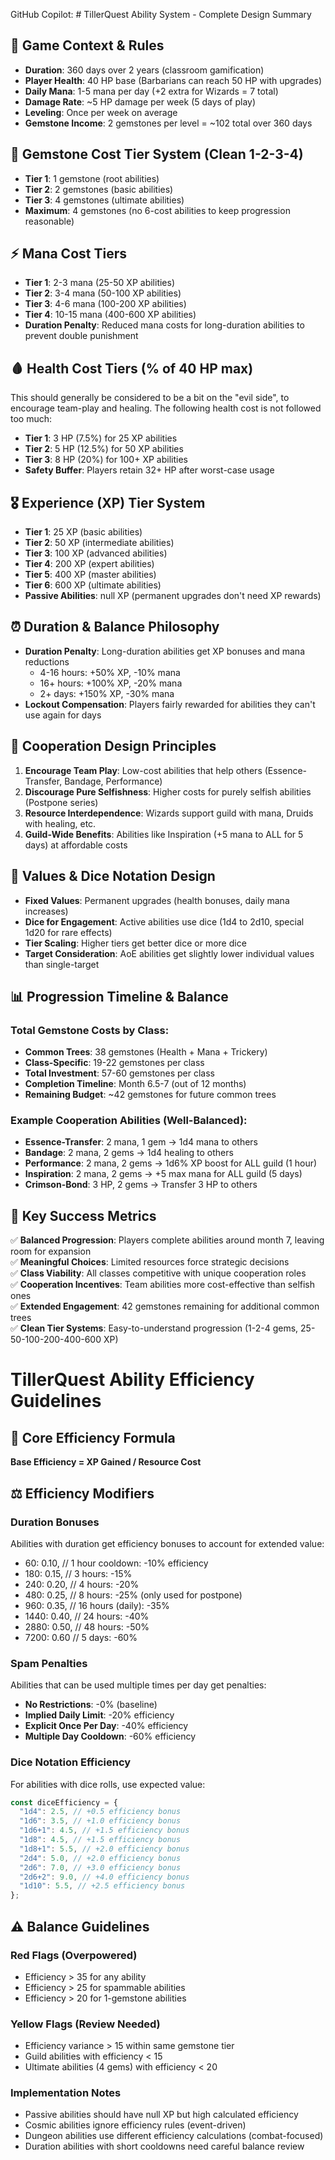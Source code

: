 GitHub Copilot: # TillerQuest Ability System - Complete Design Summary

## 🎯 **Game Context & Rules**

- **Duration**: 360 days over 2 years (classroom gamification)
- **Player Health**: 40 HP base (Barbarians can reach 50 HP with upgrades)
- **Daily Mana**: 1-5 mana per day (+2 extra for Wizards = 7 total)
- **Damage Rate**: ~5 HP damage per week (5 days of play)
- **Leveling**: Once per week on average
- **Gemstone Income**: 2 gemstones per level = ~102 total over 360 days

## 💎 **Gemstone Cost Tier System (Clean 1-2-3-4)**

- **Tier 1**: 1 gemstone (root abilities)
- **Tier 2**: 2 gemstones (basic abilities)
- **Tier 3**: 4 gemstones (ultimate abilities)
- **Maximum**: 4 gemstones (no 6-cost abilities to keep progression reasonable)

## ⚡ **Mana Cost Tiers**

- **Tier 1**: 2-3 mana (25-50 XP abilities)
- **Tier 2**: 3-4 mana (50-100 XP abilities)
- **Tier 3**: 4-6 mana (100-200 XP abilities)
- **Tier 4**: 10-15 mana (400-600 XP abilities)
- **Duration Penalty**: Reduced mana costs for long-duration abilities to prevent double punishment

## 🩸 **Health Cost Tiers (% of 40 HP max)**

This should generally be considered to be a bit on the "evil side", to encourage team-play and healing. The following health cost is not followed too much:

- **Tier 1**: 3 HP (7.5%) for 25 XP abilities
- **Tier 2**: 5 HP (12.5%) for 50 XP abilities
- **Tier 3**: 8 HP (20%) for 100+ XP abilities
- **Safety Buffer**: Players retain 32+ HP after worst-case usage

## 🎖️ **Experience (XP) Tier System**

- **Tier 1**: 25 XP (basic abilities)
- **Tier 2**: 50 XP (intermediate abilities)
- **Tier 3**: 100 XP (advanced abilities)
- **Tier 4**: 200 XP (expert abilities)
- **Tier 5**: 400 XP (master abilities)
- **Tier 6**: 600 XP (ultimate abilities)
- **Passive Abilities**: null XP (permanent upgrades don't need XP rewards)

## ⏰ **Duration & Balance Philosophy**

- **Duration Penalty**: Long-duration abilities get XP bonuses and mana reductions
  - 4-16 hours: +50% XP, -10% mana
  - 16+ hours: +100% XP, -20% mana
  - 2+ days: +150% XP, -30% mana
- **Lockout Compensation**: Players fairly rewarded for abilities they can't use again for days

## 🤝 **Cooperation Design Principles**

1. **Encourage Team Play**: Low-cost abilities that help others (Essence-Transfer, Bandage, Performance)
2. **Discourage Pure Selfishness**: Higher costs for purely selfish abilities (Postpone series)
3. **Resource Interdependence**: Wizards support guild with mana, Druids with healing, etc.
4. **Guild-Wide Benefits**: Abilities like Inspiration (+5 mana to ALL for 5 days) at affordable costs

## 🎲 **Values & Dice Notation Design**

- **Fixed Values**: Permanent upgrades (health bonuses, daily mana increases)
- **Dice for Engagement**: Active abilities use dice (1d4 to 2d10, special 1d20 for rare effects)
- **Tier Scaling**: Higher tiers get better dice or more dice
- **Target Consideration**: AoE abilities get slightly lower individual values than single-target

## 📊 **Progression Timeline & Balance**

### **Total Gemstone Costs by Class:**

- **Common Trees**: 38 gemstones (Health + Mana + Trickery)
- **Class-Specific**: 19-22 gemstones per class
- **Total Investment**: 57-60 gemstones per class
- **Completion Timeline**: Month 6.5-7 (out of 12 months)
- **Remaining Budget**: ~42 gemstones for future common trees

### **Example Cooperation Abilities (Well-Balanced):**

- **Essence-Transfer**: 2 mana, 1 gem → 1d4 mana to others
- **Bandage**: 2 mana, 2 gems → 1d4 healing to others
- **Performance**: 2 mana, 2 gems → 1d6% XP boost for ALL guild (1 hour)
- **Inspiration**: 2 mana, 2 gems → +5 max mana for ALL guild (5 days)
- **Crimson-Bond**: 3 HP, 2 gems → Transfer 3 HP to others

## 🎯 **Key Success Metrics**

✅ **Balanced Progression**: Players complete abilities around month 7, leaving room for expansion  
✅ **Meaningful Choices**: Limited resources force strategic decisions  
✅ **Class Viability**: All classes competitive with unique cooperation roles  
✅ **Cooperation Incentives**: Team abilities more cost-effective than selfish ones  
✅ **Extended Engagement**: 42 gemstones remaining for additional common trees  
✅ **Clean Tier Systems**: Easy-to-understand progression (1-2-4 gems, 25-50-100-200-400-600 XP)

# TillerQuest Ability Efficiency Guidelines

## 🎯 Core Efficiency Formula

**Base Efficiency = XP Gained / Resource Cost**

## ⚖️ Efficiency Modifiers

### Duration Bonuses

Abilities with duration get efficiency bonuses to account for extended value:

- 60: 0.10, // 1 hour cooldown: -10% efficiency
- 180: 0.15, // 3 hours: -15%
- 240: 0.20, // 4 hours: -20%
- 480: 0.25, // 8 hours: -25% (only used for postpone)
- 960: 0.35, // 16 hours (daily): -35%
- 1440: 0.40, // 24 hours: -40%
- 2880: 0.50, // 48 hours: -50%
- 7200: 0.60 // 5 days: -60%

### Spam Penalties

Abilities that can be used multiple times per day get penalties:

- **No Restrictions**: -0% (baseline)
- **Implied Daily Limit**: -20% efficiency
- **Explicit Once Per Day**: -40% efficiency
- **Multiple Day Cooldown**: -60% efficiency

### Dice Notation Efficiency

For abilities with dice rolls, use expected value:

```typescript
const diceEfficiency = {
  "1d4": 2.5, // +0.5 efficiency bonus
  "1d6": 3.5, // +1.0 efficiency bonus
  "1d6+1": 4.5, // +1.5 efficiency bonus
  "1d8": 4.5, // +1.5 efficiency bonus
  "1d8+1": 5.5, // +2.0 efficiency bonus
  "2d4": 5.0, // +2.0 efficiency bonus
  "2d6": 7.0, // +3.0 efficiency bonus
  "2d6+2": 9.0, // +4.0 efficiency bonus
  "1d10": 5.5, // +2.5 efficiency bonus
};
```

## ⚠️ Balance Guidelines

### Red Flags (Overpowered)

- Efficiency > 35 for any ability
- Efficiency > 25 for spammable abilities
- Efficiency > 20 for 1-gemstone abilities

### Yellow Flags (Review Needed)

- Efficiency variance > 15 within same gemstone tier
- Guild abilities with efficiency < 15
- Ultimate abilities (4 gems) with efficiency < 20

### Implementation Notes

- Passive abilities should have null XP but high calculated efficiency
- Cosmic abilities ignore efficiency rules (event-driven)
- Dungeon abilities use different efficiency calculations (combat-focused)
- Duration abilities with short cooldowns need careful balance review
